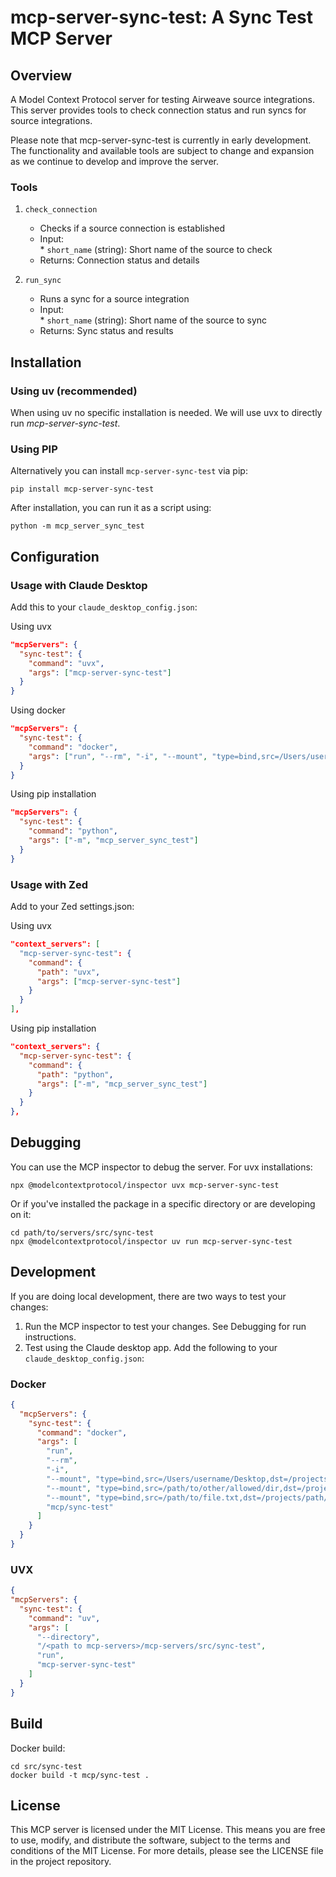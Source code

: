 # mcp-server-sync-test: A Sync Test MCP Server

## Overview

A Model Context Protocol server for testing Airweave source integrations. This server provides tools to check connection status and run syncs for source integrations.

Please note that mcp-server-sync-test is currently in early development. The functionality and available tools are subject to change and expansion as we continue to develop and improve the server.

### Tools

1. `check_connection`  
   * Checks if a source connection is established  
   * Input:  
         * `short_name` (string): Short name of the source to check  
   * Returns: Connection status and details

2. `run_sync`  
   * Runs a sync for a source integration  
   * Input:  
         * `short_name` (string): Short name of the source to sync  
   * Returns: Sync status and results

## Installation

### Using uv (recommended)

When using uv no specific installation is needed. We will use uvx to directly run _mcp-server-sync-test_.

### Using PIP

Alternatively you can install `mcp-server-sync-test` via pip:

```
pip install mcp-server-sync-test
```

After installation, you can run it as a script using:

```
python -m mcp_server_sync_test
```

## Configuration

### Usage with Claude Desktop

Add this to your `claude_desktop_config.json`:

Using uvx 
```json
"mcpServers": {
  "sync-test": {
    "command": "uvx",
    "args": ["mcp-server-sync-test"]
  }
}
```

Using docker 
```json
"mcpServers": {
  "sync-test": {
    "command": "docker",
    "args": ["run", "--rm", "-i", "--mount", "type=bind,src=/Users/username,dst=/Users/username", "mcp/sync-test"]
  }
}
```

Using pip installation 
```json
"mcpServers": {
  "sync-test": {
    "command": "python",
    "args": ["-m", "mcp_server_sync_test"]
  }
}
```

### Usage with Zed

Add to your Zed settings.json:

Using uvx 
```json
"context_servers": [
  "mcp-server-sync-test": {
    "command": {
      "path": "uvx",
      "args": ["mcp-server-sync-test"]
    }
  }
],
```

Using pip installation 
```json
"context_servers": {
  "mcp-server-sync-test": {
    "command": {
      "path": "python",
      "args": ["-m", "mcp_server_sync_test"]
    }
  }
},
```

## Debugging

You can use the MCP inspector to debug the server. For uvx installations:

```
npx @modelcontextprotocol/inspector uvx mcp-server-sync-test
```

Or if you've installed the package in a specific directory or are developing on it:

```
cd path/to/servers/src/sync-test
npx @modelcontextprotocol/inspector uv run mcp-server-sync-test
```

## Development

If you are doing local development, there are two ways to test your changes:

1. Run the MCP inspector to test your changes. See Debugging for run instructions.
2. Test using the Claude desktop app. Add the following to your `claude_desktop_config.json`:

### Docker

```json
{
  "mcpServers": {
    "sync-test": {
      "command": "docker",
      "args": [
        "run",
        "--rm",
        "-i",
        "--mount", "type=bind,src=/Users/username/Desktop,dst=/projects/Desktop",
        "--mount", "type=bind,src=/path/to/other/allowed/dir,dst=/projects/other/allowed/dir,ro",
        "--mount", "type=bind,src=/path/to/file.txt,dst=/projects/path/to/file.txt",
        "mcp/sync-test"
      ]
    }
  }
}
```

### UVX

```json
{
"mcpServers": {
  "sync-test": {
    "command": "uv",
    "args": [ 
      "--directory",
      "/<path to mcp-servers>/mcp-servers/src/sync-test",
      "run",
      "mcp-server-sync-test"
    ]
  }
}
```

## Build

Docker build:

```
cd src/sync-test
docker build -t mcp/sync-test .
```

## License

This MCP server is licensed under the MIT License. This means you are free to use, modify, and distribute the software, subject to the terms and conditions of the MIT License. For more details, please see the LICENSE file in the project repository. 